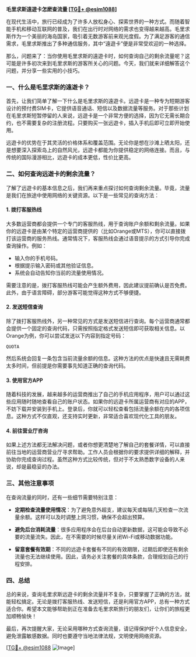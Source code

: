**毛里求斯遠遊卡怎麽查流量 [[TG💪+ @esim1088](https://t.me/s/esim1088)]**

在现代生活中，旅行已经成为了许多人放松身心、探索世界的一种方式。而随着智能手机和移动互联网的普及，我们在出行时对网络的需求也变得越来越高。毛里求斯作为一个美丽的海岛国家，吸引着无数游客前来观光度假。为了满足游客的通信需求，毛里求斯推出了多种通信服务，其中“遠遊卡”便是非常受欢迎的一种选择。

那么，问题来了：当你使用毛里求斯的遠遊卡时，如何查询自己的剩余流量呢？这可能是许多初次来到毛里求斯的游客所关心的问题。今天，我们就来详细解答这个问题，并分享一些实用的小技巧。

### **一、什么是毛里求斯的遠遊卡？**

首先，让我们简单了解一下什么是毛里求斯的遠遊卡。远遊卡是一种专为短期游客设计的预付费SIM卡，它提供语音通话、短信以及数据流量等服务。对于那些计划在毛里求斯短暂停留的人来说，远遊卡是一个非常方便的选择，因为它无需长期合约，也不需要复杂的注册流程。只要购买一张远遊卡，插入手机后即可立即开始使用。

远遊卡的优势在于其灵活的价格体系和覆盖范围。无论你是想在沙滩上晒太阳，还是想要深入探索岛上的自然风光，远遊卡都能为你提供稳定的网络连接。而且，与传统的国际漫游相比，远遊卡的成本更低，性价比更高。

### **二、如何查询远遊卡的剩余流量？**

了解了远遊卡的基本信息之后，我们再来重点探讨如何查询剩余流量。毕竟，流量是我们在旅途中使用网络的关键资源。以下是一些常见的查询方法：

#### **1. 拨打客服热线**
大多数运营商都会提供一个专门的客服热线，用于查询账户余额和剩余流量。如果你的远遊卡是由某个特定的运营商提供的（比如Orange或MTS），你可以直接拨打该运营商的服务热线。通常情况下，客服热线会通过语音提示的方式引导你完成查询操作。例如：
- 输入你的手机号码。
- 根据提示输入密码或其他验证信息。
- 系统会自动告知你当前的流量使用情况。

需要注意的是，拨打客服热线可能会产生额外费用，因此建议提前确认是否免费。此外，由于语言障碍，部分游客可能觉得这种方式不够便捷。

#### **2. 发送短信查询**
除了拨打客服热线外，另一种常见的方式是发送短信进行查询。每个运营商通常都会提供一个固定的查询代码，只需按照指定格式发送短信即可获取相关信息。以Orange为例，你可以尝试发送以下内容到指定号码：
```
QUOTA
```
然后系统会回复一条包含当前流量余额的信息。这种方法的优点是快速且无需耗费太多时间，但前提是你需要事先知道正确的查询代码。

#### **3. 使用官方APP**
随着科技的发展，越来越多的运营商推出了自己的手机应用程序，用户可以通过这些应用随时随地查看自己的账户状态。如果你的远遊卡所属运营商有对应的APP，不妨下载并安装到手机上。登录后，你就可以轻松查看包括流量余额在内的各项信息。这种方式不仅直观，还支持实时更新，非常适合喜欢现代化工具的朋友。

#### **4. 前往营业厅咨询**
如果上述方法都无法解决问题，或者你想更清楚地了解自己的套餐详情，可以直接前往当地的运营商营业厅寻求帮助。工作人员会根据你的要求提供详细的解释，并协助你完成查询过程。虽然这种方式比较传统，但对于不太熟悉数字设备的人来说，却是最稳妥的办法。

### **三、其他注意事项**

在查询流量的同时，还有一些细节需要特别注意：

- **定期检查流量使用情况**：为了避免意外超支，建议每天或每隔几天检查一次流量余额。这样可以及时调整上网习惯，确保不会超出预算。
  
- **避免后台消耗流量**：很多应用程序会在后台自动更新数据，这可能会导致不必要的流量流失。因此，在不需要的时候尽量关闭Wi-Fi或移动数据功能。

- **留意套餐有效期**：不同的远遊卡套餐有不同的有效期限，过期后即使还有剩余流量也无法继续使用。因此，请务必关注套餐的具体条款，合理规划自己的行程安排。

### **四、总结**

总的来说，查询毛里求斯远遊卡的剩余流量并不复杂，只要掌握了正确的方法，就能轻松搞定。无论是拨打客服热线、发送短信，还是利用官方APP，总有一种方式适合你。希望本文能够帮助到正在准备去毛里求斯旅行的朋友们，让你们的旅程更加顺畅愉快！

最后，再次提醒大家，无论采用哪种方式查询流量，请记得保护好个人信息安全，避免泄露敏感数据。同时也要遵守当地法律法规，文明使用网络资源。

[[TG💪+ @esim1088](https://t.me/s/esim1088) ![Image](https://i.postimg.cc/4NQfJmqS/Snipaste-2025-05-13-00-14-12.png)]
